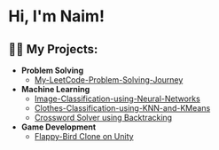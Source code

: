 <h1>Hi, I'm Naim! </h1>

<h2>👨‍💻 My Projects:</h2>

- <b>Problem Solving</b>
  - [My-LeetCode-Problem-Solving-Journey](https://github.com/naimmoltrasio/Image-Classification-using-Neural-Networks](https://github.com/naimmoltrasio/My-LeetCode-Problem-Solving-Journey))
- <b>Machine Learning</b>
  - [Image-Classification-using-Neural-Networks ](https://github.com/naimmoltrasio/Image-Classification-using-Neural-Networks)
  - [Clothes-Classification-using-KNN-and-KMeans ](https://github.com/naimmoltrasio/Clothes-Classification-using-Machine-Learning)
  - [Crossword Solver using Backtracking](https://github.com/naimmoltrasio/Crossword-Solver-with-Backtracking-Algorithm)
- <b>Game Development</b>
  - [Flappy-Bird Clone on Unity](https://github.com/naimmoltrasio/Flappy-Bird)
 

